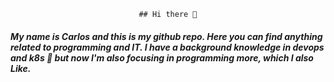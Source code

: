<div align="center">

	## Hi there 󱠡

</div>

##### My name is Carlos and this is my github repo. Here you can find anything related to programming and IT. I have a background knowledge in devops and k8s 󱃾 but now I'm also focusing in programming more, which I also Like.


